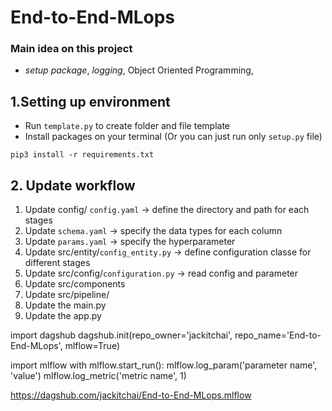 # End-to-End-MLops
### Main idea on this project
- *setup package*, *logging*, Object Oriented Programming, 
## 1.Setting up environment
- Run `template.py` to create folder and file template
- Install packages on your terminal (Or you can just run only `setup.py` file)
```text
pip3 install -r requirements.txt
```
## 2. Update workflow
1. Update config/ `config.yaml` -> define the directory and path for each stages
2. Update `schema.yaml` -> specify the data types for each column
3. Update `params.yaml` -> specify the hyperparameter
4. Update src/entity/`config_entity.py` -> define configuration classe for different stages
5. Update src/config/`configuration.py` -> read config and parameter
6. Update src/components
7. Update src/pipeline/
8. Update the main.py
9. Update the app.py


import dagshub
dagshub.init(repo_owner='jackitchai', repo_name='End-to-End-MLops', mlflow=True)

import mlflow
with mlflow.start_run():
  mlflow.log_param('parameter name', 'value')
  mlflow.log_metric('metric name', 1)

https://dagshub.com/jackitchai/End-to-End-MLops.mlflow

